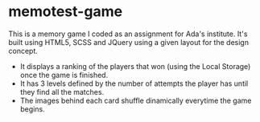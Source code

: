 # memotest-game
This is a memory game I coded as an assignment for Ada's institute. 
It's built using HTML5, SCSS and JQuery using a given layout for the design concept.

- It displays a ranking of the players that won (using the Local Storage) once the game is finished.
- It has 3 levels defined by the number of attempts the player has until they find all the matches.
- The images behind each card shuffle dinamically everytime the game begins.
